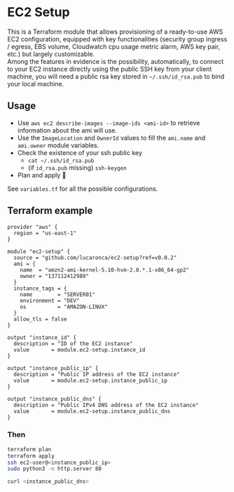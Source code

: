 # EC2 Setup
This is a Terraform module that allows provisioning of a ready-to-use AWS EC2 configuration, equipped with key functionalities (security group ingress / egress, EBS volume, Cloudwatch cpu usage metric alarm, AWS key pair, etc.) but largely customizable.  
Among the features in evidence is the possibility, automatically, to connect to your EC2 instance directly using the public SSH key from your client machine, you will need a public rsa key stored in `~/.ssh/id_rsa.pub` to bind your local machine.  

## Usage
- Use `aws ec2 describe-images --image-ids <ami-id>` to retrieve information about the ami will use.  
- Use the `ImageLocation` and `OwnerId` values to fill the `ami.name` and `ami.owner` module variables.
- Check the existence of your ssh public key
  - `cat ~/.ssh/id_rsa.pub`
  - (if `id_rsa.pub` missing) `ssh-keygen`
- Plan and apply 🚢

See `variables.tf` for all the possible configurations.

## Terraform example
```hcl
provider "aws" {
  region = "us-east-1"
}

module "ec2-setup" {
  source = "github.com/lucaronca/ec2-setup?ref=v0.0.2"
  ami = {
    name  = "amzn2-ami-kernel-5.10-hvm-2.0.*.1-x86_64-gp2"
    owner = "137112412989"
  }
  instance_tags = {
    name        = "SERVER01"
    environment = "DEV"
    os          = "AMAZON-LINUX"
  }
  allow_tls = false
}

output "instance_id" {
  description = "ID of the EC2 instance"
  value       = module.ec2-setup.instance_id
}

output "instance_public_ip" {
  description = "Public IP address of the EC2 instance"
  value       = module.ec2-setup.instance_public_ip
}

output "instance_public_dns" {
  description = "Public IPv4 DNS address of the EC2 instance"
  value       = module.ec2-setup.instance_public_dns
}
```
### Then
```bash
terraform plan
terraform apply
ssh ec2-user@<instance_public_ip>
sudo python3 -m http.server 80
```  

```bash
curl <instance_public_dns>
```
